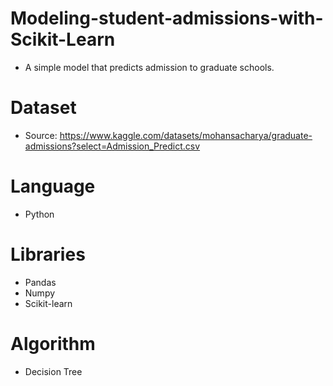 # Modeling-student-admissions-with-Scikit-Learn
- A simple model that predicts admission to graduate schools.

# Dataset
- Source: https://www.kaggle.com/datasets/mohansacharya/graduate-admissions?select=Admission_Predict.csv

# Language 
- Python

# Libraries
- Pandas 
- Numpy 
- Scikit-learn

# Algorithm
- Decision Tree
